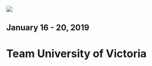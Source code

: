 ![](https://wec2019.ca/wp-content/uploads/2018/05/WEC2019_SiteLogo_v2_LIGHTBG.png)

## January 16 - 20, 2019

# Team University of Victoria
